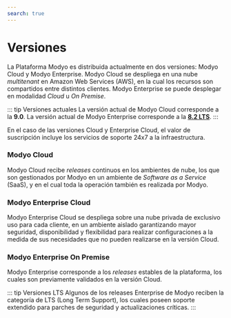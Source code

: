 ```yaml
---
search: true
---
```


# Versiones

La Plataforma Modyo es distribuida actualmente en dos versiones: Modyo Cloud y Modyo Enterprise. Modyo Cloud se despliega en una nube _multitenant_ en Amazon Web Services (AWS), en la cual los recursos son compartidos entre distintos clientes. Modyo Enterprise se puede desplegar en modalidad _Cloud_ u _On Premise_. 

::: tip Versiones actuales
La versión actual de Modyo Cloud corresponde a la **9.0**. La versión actual de Modyo Enterprise corresponde a la [**8.2 LTS**](/assets/pdf/Modyo82Docs.pdf).
:::

En el caso de las versiones Cloud y Enterprise Cloud, el valor de suscripción incluye los servicios de soporte 24x7 a la infraestructura.

### Modyo Cloud
Modyo Cloud recibe _releases_ continuos en los ambientes de nube, los que son gestionados por Modyo en un ambiente de _Software as a Service_ (SaaS), y en el cual toda la operación también es realizada por Modyo.


### Modyo Enterprise Cloud
Modyo Enterprise Cloud se despliega sobre una nube privada de exclusivo uso para cada cliente, en un ambiente aislado garantizando mayor seguridad, disponibilidad y flexibilidad para realizar configuraciones a la medida de sus necesidades que no pueden realizarse en la versión Cloud.


### Modyo Enterprise On Premise
Modyo Enterprise corresponde a los _releases_ estables de la plataforma, los cuales son previamente validados en la versión Cloud.

::: tip Versiones LTS
Algunos de los releases Enterprise de Modyo reciben la categoría de LTS (Long Term Support), los cuales poseen soporte extendido para parches de seguridad y actualizaciones críticas.
:::

